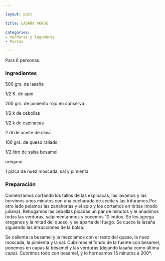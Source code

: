 ```yaml
---

layout: post

title: LASAÑA VERDE

categories:
- Verduras y legumbres
- Pastas

---
```


Para 6 personas.

<h3>Ingredientes</h3>

500 grs. de lasaña

1/2 K. de apio

200 grs. de pimiento rojo en conserva

1/2 k de cebollas

1/2 k de espinacas

2 dl de aceite de oliva

100 grs. de queso rallado

1/2 litro de salsa besamel

orégano

1 pizca de nuez moscada, sal y pimienta

<h3>Preparación</h3>

Comenzamos cortando los tallos de las espinacas, las lavamos y las hervimos unos minutos con una cucharada de aceite y las trituramos.Por otro lado pelamos las zanahorias y el apio y los cortamos en tiritas (modo juliana). Rehogamos las cebollas picadas un par de minutos y le añadimos todas las verduras, salpimentanmos y cocemos 10 inutos. Se les agrega oreganos y la mitad del queso, y se aparta del fuego. Se cuece la lasaña siguiendo las intrucciones de la bolsa.

Se calienta la besamel y la mezclamos con el resto del queso, la nuez moscada, la pimienta y la sal. Cubrimos el fondo de la fuente con besamel, ponemos en capas la besamel y las verduras (dejando lasaña como última capa). Cubrimos todo con besamel, y lo horneamos 15 minutos a 200º.